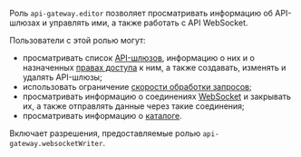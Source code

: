 Роль `api-gateway.editor` позволяет просматривать информацию об API-шлюзах и управлять ими, а также работать с API WebSocket.

Пользователи с этой ролью могут:
* просматривать список [API-шлюзов](../../api-gateway/concepts/index.md), информацию о них и о назначенных [правах доступа](../../iam/concepts/access-control/index.md) к ним, а также создавать, изменять и удалять API-шлюзы;
* использовать ограничение [скорости обработки запросов](../../api-gateway/concepts/extensions/rate-limit.md);
* просматривать информацию о соединениях [WebSocket](../../api-gateway/concepts/index.md#websocket) и закрывать их, а также отправлять данные через такие соединения;
* просматривать информацию о [каталоге](../../resource-manager/concepts/resources-hierarchy.md#folder).

Включает разрешения, предоставляемые ролью `api-gateway.websocketWriter`.